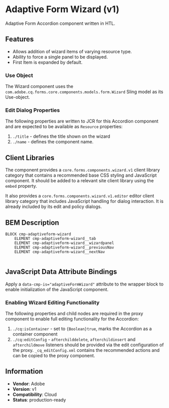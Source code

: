 <!--
Copyright 2022 Adobe

Licensed under the Apache License, Version 2.0 (the "License");
you may not use this file except in compliance with the License.
You may obtain a copy of the License at

    http://www.apache.org/licenses/LICENSE-2.0

Unless required by applicable law or agreed to in writing, software
distributed under the License is distributed on an "AS IS" BASIS,
WITHOUT WARRANTIES OR CONDITIONS OF ANY KIND, either express or implied.
See the License for the specific language governing permissions and
limitations under the License.
-->
Adaptive Form Wizard (v1)
====
Adaptive Form Accordion component written in HTL.

## Features

* Allows addition of wizard items of varying resource type.
* Ability to force a single panel to be displayed.
* First Item is expanded by default.

### Use Object
The Wizard component uses the `com.adobe.cq.forms.core.components.models.form.Wizard` Sling model as its Use-object.

### Edit Dialog Properties
The following properties are written to JCR for this Accordion component and are expected to be available as `Resource` properties:

1. `./title` - defines the title shown on the wizard
2. `./name` - defines the component name.

## Client Libraries
The component provides a `core.forms.components.wizard.v1` client library category that contains a recommended base
CSS styling and JavaScript component. It should be added to a relevant site client library using the `embed` property.

It also provides a `core.forms.components.wizard.v1.editor` editor client library category that includes JavaScript
handling for dialog interaction. It is already included by its edit and policy dialogs.

## BEM Description
```
BLOCK cmp-adaptiveform-wizard
    ELEMENT cmp-adaptiveform-wizard__tab
    ELEMENT cmp-adaptiveform-wizard__wizardpanel
    ELEMENT cmp-adaptiveform-wizard__previousNav
    ELEMENT cmp-adaptiveform-wizard__nextNav
    
```

## JavaScript Data Attribute Bindings
Apply a `data-cmp-is="adaptiveFormWizard"` attribute to the wrapper block to enable initialization of the JavaScript component.


### Enabling Wizard Editing Functionality
The following properties and child nodes are required in the proxy component to enable full editing functionality for the Accordion:

1. `./cq:isContainer` - set to `{Boolean}true`, marks the Accordion as a container component
2. `./cq:editConfig` - `afterchilddelete`, `afterchildinsert` and `afterchildmove` listeners should be provided via
the edit configuration of the proxy. `_cq_editConfig.xml` contains the recommended actions and can be copied to the proxy component.

## Information
* **Vendor**: Adobe
* **Version**: v1
* **Compatibility**: Cloud
* **Status**: production-ready